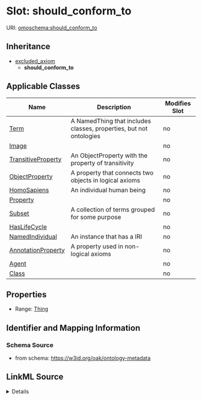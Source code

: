 

# Slot: should_conform_to

URI: [omoschema:should_conform_to](https://w3id.org/oak/ontology-metadata/should_conform_to)




## Inheritance

* [excluded_axiom](excluded_axiom.md)
    * **should_conform_to**






## Applicable Classes

| Name | Description | Modifies Slot |
| --- | --- | --- |
| [Term](Term.md) | A NamedThing that includes classes, properties, but not ontologies |  no  |
| [Image](Image.md) |  |  no  |
| [TransitiveProperty](TransitiveProperty.md) | An ObjectProperty with the property of transitivity |  no  |
| [ObjectProperty](ObjectProperty.md) | A property that connects two objects in logical axioms |  no  |
| [HomoSapiens](HomoSapiens.md) | An individual human being |  no  |
| [Property](Property.md) |  |  no  |
| [Subset](Subset.md) | A collection of terms grouped for some purpose |  no  |
| [HasLifeCycle](HasLifeCycle.md) |  |  no  |
| [NamedIndividual](NamedIndividual.md) | An instance that has a IRI |  no  |
| [AnnotationProperty](AnnotationProperty.md) | A property used in non-logical axioms |  no  |
| [Agent](Agent.md) |  |  no  |
| [Class](Class.md) |  |  no  |







## Properties

* Range: [Thing](Thing.md)





## Identifier and Mapping Information







### Schema Source


* from schema: https://w3id.org/oak/ontology-metadata




## LinkML Source

<details>
```yaml
name: should_conform_to
from_schema: https://w3id.org/oak/ontology-metadata
rank: 1000
is_a: excluded_axiom
alias: should_conform_to
domain_of:
- HasLifeCycle
range: Thing

```
</details>